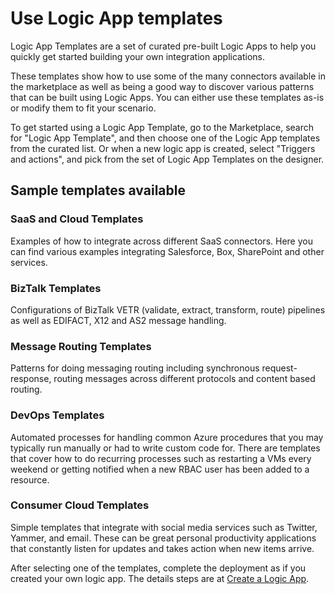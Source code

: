 <properties
 pageTitle="Use Logic App templates in Azure App Service | Microsoft Azure"
 description="Learn how to use pre-created Logic App templates to help you get started"
 authors="kevinlam1"
 manager="dwrede"
 editor=""
 services="app-service\logic"
 documentationCenter=""/>

<tags
    ms.service="app-service-logic"
    ms.workload="integration"
    ms.tgt_pltfrm="na"
    ms.devlang="na"
    ms.topic="article"
    ms.date="12/09/2015"
    ms.author="klam"/>

# Use Logic App templates
Logic App Templates are a set of curated pre-built Logic Apps to help you quickly get started building your own integration applications.

These templates show how to use some of the many connectors available in the marketplace as well as being a good way to discover various patterns that can be built using Logic Apps.  You can either use these templates as-is or modify them to fit your scenario.

To get started using a Logic App Template, go to the Marketplace, search for "Logic App Template", and then choose one of the Logic App templates from the curated list. Or when a new logic app is created, select "Triggers and actions", and pick from the set of Logic App Templates on the designer.

## Sample templates available
### SaaS and Cloud Templates
Examples of how to integrate across different SaaS connectors.  Here you can find various examples integrating Salesforce, Box, SharePoint and other services.

### BizTalk Templates
Configurations of BizTalk VETR (validate, extract, transform, route) pipelines as well as EDIFACT, X12 and AS2 message handling.

### Message Routing Templates
Patterns for doing messaging routing including synchronous request-response, routing messages across different protocols and content based routing.

### DevOps Templates
Automated processes for handling common Azure procedures that you may typically run manually or had to write custom code for.  There are templates that cover how to do recurring processes such as restarting a VMs every weekend or getting notified when a new RBAC user has been added to a resource.

### Consumer Cloud Templates
Simple templates that integrate with social media services such as Twitter, Yammer, and email.  These can be great personal productivity applications that constantly listen for updates and takes action when new items arrive.

After selecting one of the templates, complete the deployment as if you created your own logic app. The details steps are at [Create a Logic App](app-service-logic-create-a-logic-app.md).

